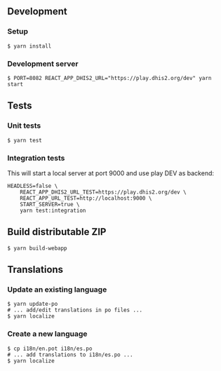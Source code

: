 ## Development

### Setup

```
$ yarn install
```

### Development server

```
$ PORT=8082 REACT_APP_DHIS2_URL="https://play.dhis2.org/dev" yarn start
```

## Tests

### Unit tests

```
$ yarn test
```

### Integration tests

This will start a local server at port 9000 and use play DEV as backend:

```
HEADLESS=false \
    REACT_APP_DHIS2_URL_TEST=https://play.dhis2.org/dev \
    REACT_APP_URL_TEST=http://localhost:9000 \
    START_SERVER=true \
    yarn test:integration
```

## Build distributable ZIP

```
$ yarn build-webapp
```

## Translations

### Update an existing language

```
$ yarn update-po
# ... add/edit translations in po files ...
$ yarn localize
```

### Create a new language

```
$ cp i18n/en.pot i18n/es.po
# ... add translations to i18n/es.po ...
$ yarn localize
```
